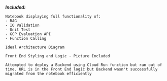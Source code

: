 ***Included:***

    Notebook displaying full functionality of:
    - RAG
    - IO Validation
    - Unit Test
    - GCP Evaluation API
    - Function Calling

    Ideal Architecture Diagram

    Front End Styling and Logic - Picture Included

    Attempted to deploy a Backend using Cloud Run function but ran out of time. URL is in the Front End logic but Backend wasn't successfully migrated from the notebook efficiently

